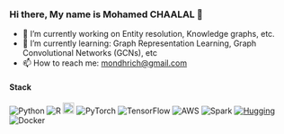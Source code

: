 ### Hi there, My name is Mohamed CHAALAL 👋

- 🔭 I’m currently working on Entity resolution, Knowledge graphs, etc.
- 🌱 I’m currently learning: Graph Representation Learning, Graph Convolutional Networks (GCNs), etc 
- 📫 How to reach me: mondhrich@gmail.com


#### Stack
![Python](https://img.shields.io/badge/-Python-yellow?logo=Python)
![R](https://img.shields.io/badge/-R-276DC3?logo=R)
<img src="https://lh3.googleusercontent.com/drive-viewer/AKGpihYjFYSYyjpRfd8JQaXBNPnqK3RB7DbHtv1lUR8StxpmKi6JJJDFK5uQMI9cD5ctsBzoCQTEweapk_Uy3EGJW0Jnvjn0mw=s2560" alt="Java" height="20">
![PyTorch](https://img.shields.io/badge/-PyTorch-white?logo=PyTorch)
![TensorFlow](https://img.shields.io/badge/-TensorFlow-white?logo=TensorFlow)
![AWS](https://lh3.googleusercontent.com/drive-viewer/AKGpiha-fMaMdVWaoFjkjEsG6a3C1bO8_8LFqirSCthUgdWTOJsIR1T4OMLz1h7eWKfIZTZTEldv92J89O5j2csIKq5F3dBGMg=s2560)
![Spark](https://img.shields.io/badge/-Spark-green?logo=apache-Spark)
[![Hugging](https://img.shields.io/badge/%F0%9F%A4%97%20Hugging%20Face-Model-blue)](https://huggingface.co/Mondhirch)
![Docker](https://lh3.googleusercontent.com/drive-viewer/AKGpihbBtLKaHXkWuIivpPx-GUznGqipfEBUyNCEsLKQ5P6CsDxvAh2nFaVZuBjn3G-gYfwhDmBm0efPnJWQOZMKt393S2vhaQ=s2560)


